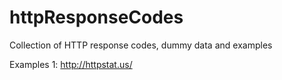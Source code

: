 # httpResponseCodes
Collection of HTTP response codes, dummy data and examples

Examples 1: http://httpstat.us/
